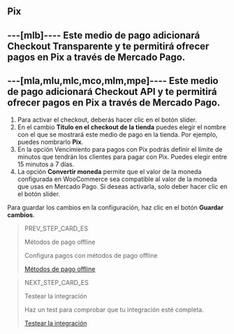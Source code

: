 ## Pix

---[mlb]----
Este medio de pago adicionará Checkout Transparente y te permitirá ofrecer pagos en Pix a través de Mercado Pago.
------------

---[mla,mlu,mlc,mco,mlm,mpe]----
Este medio de pago adicionará Checkout API y te permitirá ofrecer pagos en Pix a través de Mercado Pago.
------------

1. Para activar el checkout, deberás hacer clic en el botón slider.
2. En el cambio **Título en el checkout de la tienda** puedes elegir el nombre con el que se mostrará este medio de pago en la tienda. Por ejemplo, puedes nombrarlo **Pix**.
3. En la opción Vencimiento para pagos con Pix podrás definir el límite de minutos que tendrán los clientes para pagar con Pix. Puedes elegir entre 15 minutos a 7 días.
4. La opción **Convertir moneda** permite que el valor de la moneda configurada en WooCommerce sea compatible al valor de la moneda que usas en Mercado Pago. Si deseas activarla, solo deber hacer clic en el botón slider. 

Para guardar los cambios en la configuración, haz clic en el botón **Guardar cambios**.

> PREV_STEP_CARD_ES
>
> Métodos de pago offline
>
> Configura pagos con métodos de pago offline
>
> [Métodos de pago offline](/developers/es/docs/woocommerce/payments-configuration/offline-payments)

> NEXT_STEP_CARD_ES
>
> Testear la integración
>
> Haz un test para comprobar que tu integración esté completa.
>
> [Testear la integración](/developers/es/docs/woocommerce/integration-test)